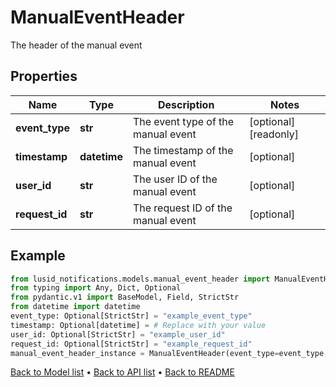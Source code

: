 # ManualEventHeader

The header of the manual event
## Properties
Name | Type | Description | Notes
------------ | ------------- | ------------- | -------------
**event_type** | **str** | The event type of the manual event | [optional] [readonly] 
**timestamp** | **datetime** | The timestamp of the manual event | [optional] 
**user_id** | **str** | The user ID of the manual event | [optional] 
**request_id** | **str** | The request ID of the manual event | [optional] 
## Example

```python
from lusid_notifications.models.manual_event_header import ManualEventHeader
from typing import Any, Dict, Optional
from pydantic.v1 import BaseModel, Field, StrictStr
from datetime import datetime
event_type: Optional[StrictStr] = "example_event_type"
timestamp: Optional[datetime] = # Replace with your value
user_id: Optional[StrictStr] = "example_user_id"
request_id: Optional[StrictStr] = "example_request_id"
manual_event_header_instance = ManualEventHeader(event_type=event_type, timestamp=timestamp, user_id=user_id, request_id=request_id)

```

[Back to Model list](../README.md#documentation-for-models) &#8226; [Back to API list](../README.md#documentation-for-api-endpoints) &#8226; [Back to README](../README.md)

